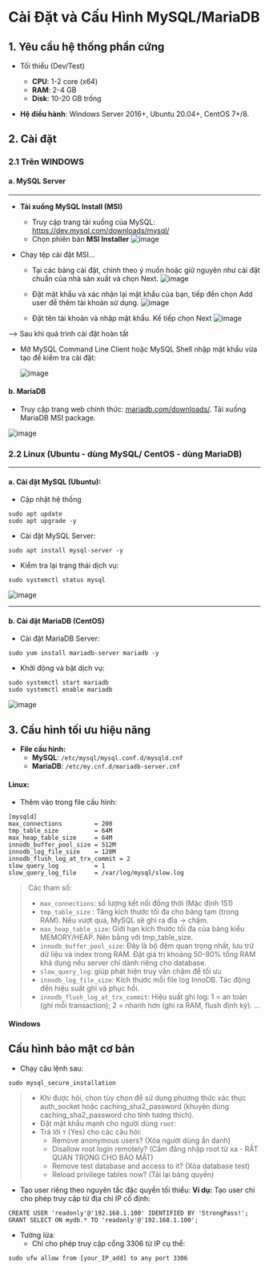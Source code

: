 
# Cài Đặt và Cấu Hình MySQL/MariaDB

## 1. Yêu cầu hệ thống phần cứng
- Tối thiểu (Dev/Test)
    - **CPU**: 1-2 core (x64)
    - **RAM**: 2-4 GB
    - **Disk**: 10-20 GB trống

- **Hệ điều hành**: Windows Server 2016+, Ubuntu 20.04+, CentOS 7+/8.

## 2. Cài đặt 

### 2.1 Trên WINDOWS

#### a. MySQL Server
---

- **Tải xuống MySQL Install (MSI)**
    - Truy cập trang tải xuống của MySQL: https://dev.mysql.com/downloads/mysql/
    - Chọn phiên bản **MSI Installer**
    ![image](https://github.com/user-attachments/assets/b04f36ff-270a-406d-905d-b636b9b7f3ec)


- Chạy tệp cài đặt  MSI...
    - Tại các bảng cài đặt, chỉnh theo ý muốn hoặc giữ nguyên như cài đặt chuẩn của nhà sản xuất và chọn Next. 
   ![image](https://github.com/user-attachments/assets/ea01ffc1-1203-45d5-858f-7dc92d1fdeba)


    - Đặt mật khẩu và xác nhận lại mật khẩu của bạn, tiếp đến chọn Add user để thêm tài khoản sử dụng.
    ![image](https://github.com/user-attachments/assets/3953ff93-9048-420b-a80f-8cb70f8b93dc)

    - Đặt tên tài khoản và nhập mật khẩu. Kế tiếp chọn Next
    ![image](https://github.com/user-attachments/assets/53f4895c-9ad7-463e-b072-8b978d302962)


--> Sau khi quá trình cài đặt hoàn tất 

- Mở MySQL Command Line Client hoặc MySQL Shell nhập mật khẩu vừa tạo để kiểm tra cài đặt: 

    ![image](https://github.com/user-attachments/assets/47e2208c-c8e1-40e6-bcc8-a42045cfe067)


#### b. MariaDB

- Truy cập trang web chính thức: [mariadb.com/downloads/](https://mariadb.org/download/.). Tải xuống MariaDB MSI package.

![image](https://github.com/user-attachments/assets/ae99a857-b12a-4390-b89f-59da6f23f5cd)



### 2.2 Linux (Ubuntu - dùng MySQL/ CentOS - dùng MariaDB)
---

#### a. Cài đặt MySQL (Ubuntu):

- Cập nhật hệ thống
```bash!
sudo apt update
sudo apt upgrade -y
```
- Cài đặt MySQL Server:
```bash!
sudo apt install mysql-server -y
```

- Kiểm tra lại trạng thái dịch vụ:
```bash!
sudo systemctl status mysql
```

![image](https://github.com/user-attachments/assets/1ac0d9dd-11ed-43e9-b280-f1b650458b1b)


---
#### b. Cài đặt MariaDB (CentOS)

- Cài đặt MariaDB Server:
```
sudo yum install mariadb-server mariadb -y
```
- Khởi động và bật dịch vụ:

```bash!
sudo systemctl start mariadb
sudo systemctl enable mariadb 
```
![image](https://github.com/user-attachments/assets/1b6ba6c3-d17e-453e-8a94-d2bf2aa74d0b)


## 3. Cấu hình tối ưu hiệu năng

- **File cấu hình:**
    - **MySQL**: `/etc/mysql/mysql.conf.d/mysqld.cnf`
    - **MariaDB**: `/etc/my.cnf.d/mariadb-server.cnf`
#### Linux:
- Thêm vào trong file cấu hình:

```ini!
[mysqld]
max_connections         = 200
tmp_table_size          = 64M
max_heap_table_size     = 64M
innodb_buffer_pool_size = 512M
innodb_log_file_size    = 128M
innodb_flush_log_at_trx_commit = 2
slow_query_log          = 1
slow_query_log_file     = /var/log/mysql/slow.log
```

> Các tham số:
> - `max_connections`: số lượng kết nối đồng thời (Mặc định 151)
> - `tmp_table_size` : Tăng kích thước tối đa cho bảng tạm (trong RAM). Nếu vượt quá, MySQL sẽ ghi ra đĩa → chậm.
> - `max_heap_table_size`: Giới hạn kích thước tối đa của bảng kiểu MEMORY/HEAP. Nên bằng với tmp_table_size.
> - `innodb_buffer_pool_size`: Đây là bộ đệm quan trọng nhất, lưu trữ dữ liệu và index trong RAM. Đặt giá trị khoảng 50-80% tổng RAM khả dụng nếu server chỉ dành riêng cho database.
> - `slow_query_log`: giúp phát hiện truy vấn chậm để tối ưu
> - `innodb_log_file_size`: Kích thước mỗi file log InnoDB. Tác động đến hiệu suất ghi và phục hồi.
> - `innodb_flush_log_at_trx_commit`: Hiệu suất ghi log:
1 = an toàn (ghi mỗi transaction);
2 = nhanh hơn (ghi ra RAM, flush định kỳ).
>...

#### Windows

## Cấu hình bảo mật cơ bản
- Chạy câu lệnh sau:
```bash!
sudo mysql_secure_installation
```
>- Khi được hỏi, chọn tùy chọn để sử dụng phương thức xác thực auth_socket hoặc caching_sha2_password (khuyên dùng caching_sha2_password cho tính tương thích).
>- Đặt mật khẩu mạnh cho người dùng `root`: 
>- Trả lời `Y` (Yes) cho các câu hỏi:
>    - Remove anonymous users? (Xóa người dùng ẩn danh)
>    - Disallow root login remotely? (Cấm đăng nhập root từ xa - RẤT QUAN TRỌNG CHO BẢO MẬT)
>    - Remove test database and access to it? (Xóa database test)
>    - Reload privilege tables now? (Tải lại bảng quyền)

- Tạo user riêng theo nguyên tắc đặc quyền tối thiểu:
**Ví dụ:** Tạo user chỉ cho phép truy cập từ địa chỉ IP cố định:
```sql!
CREATE USER 'readonly'@'192.168.1.100' IDENTIFIED BY 'StrongPass!';
GRANT SELECT ON mydb.* TO 'readonly'@'192.168.1.100';
```

- Tường lửa:
    - Chỉ cho phép truy cập cổng 3306 từ IP cụ thể:
```bash!
sudo ufw allow from [your_IP_add] to any port 3306
```


